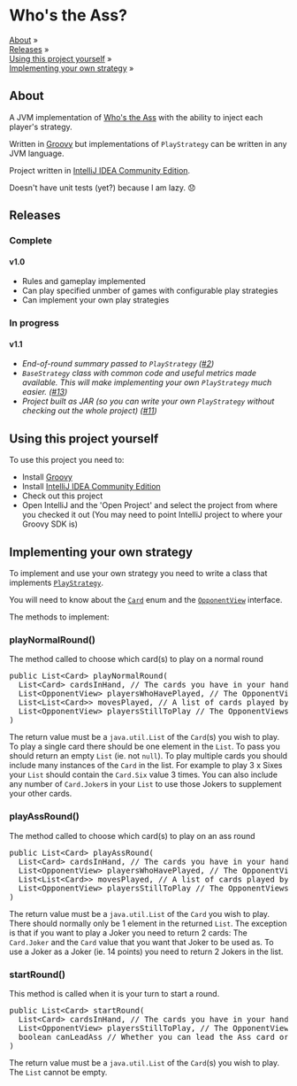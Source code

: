 # Who's the Ass?

[About](#about) »  
[Releases](#releases) »  
[Using this project yourself](#using-this-project-yourself) »  
[Implementing your own strategy](#implementing-your-own-strategy) »

## About

A JVM implementation of [Who's the Ass](http://en.wikipedia.org/wiki/Who's_the_Ass%3F) with the ability to inject each player's strategy.

Written in [Groovy](http://groovy.codehaus.org/) but implementations of `PlayStrategy` can be written in any JVM language.

Project written in [IntelliJ IDEA Community Edition](http://www.jetbrains.com/idea/free_java_ide.html).

Doesn't have unit tests (yet?) because I am lazy. :disappointed:

## Releases

### Complete

#### v1.0
* Rules and gameplay implemented
* Can play specified unmber of games with configurable play strategies
* Can implement your own play strategies

### In progress

#### v1.1
* *End-of-round summary passed to `PlayStrategy` ([#2](https://github.com/dnahodil/whostheass/issues/2))*
* *`BaseStrategy` class with common code and useful metrics made available. This will make implementing your own `PlayStrategy` much easier. ([#13](https://github.com/dnahodil/whostheass/issues/13))*
* *Project built as JAR (so you can write your own `PlayStrategy` without checking out the whole project) ([#11](https://github.com/dnahodil/whostheass/issues/11))*

## Using this project yourself

To use this project you need to:
* Install [Groovy](http://groovy.codehaus.org/)
* Install [IntelliJ IDEA Community Edition](http://www.jetbrains.com/idea/free_java_ide.html)
* Check out this project
* Open IntelliJ and the 'Open Project' and select the project from where you checked it out
(You may need to point IntelliJ project to where your Groovy SDK is)

## Implementing your own strategy

To implement and use your own strategy you need to write a class that implements [`PlayStrategy`](https://github.com/dnahodil/whostheass/blob/master/src/com/fgi/whostheass/strategy/PlayStrategy.java).

You will need to know about the [`Card`](https://github.com/dnahodil/whostheass/blob/master/src/com/fgi/whostheass/cards/Card.groovy) enum and the [`OpponentView`](https://github.com/dnahodil/whostheass/blob/master/src/com/fgi/whostheass/player/OpponentView.java) interface.

The methods to implement:

### playNormalRound()

The method called to choose which card(s) to play on a normal round

<pre>
public List&lt;Card&gt; playNormalRound(
  List&lt;Card&gt; cardsInHand, // The cards you have in your hand
  List&lt;OpponentView&gt; playersWhoHavePlayed, // The OpponentViews of the people who have played in this round already
  List&lt;List&lt;Card&gt;&gt; movesPlayed, // A list of cards played by the people who have played already this round
  List&lt;OpponentView&gt; playersStillToPlay // The OpponentViews of the people who are still to play this round
)
</pre>

The return value must be a `java.util.List` of the `Card`(s) you wish to play. To play a single card there should be one element in the `List`. To pass you should return an empty `List` (ie. not `null`). To play multiple cards you should include many instances of the `Card` in the list. For example to play 3 x Sixes your `List` should contain the `Card.Six` value 3 times. You can also include any number of `Card.Joker`s in your `List` to use those Jokers to supplement your other cards.

### playAssRound()

The method called to choose which card(s) to play on an ass round

<pre>
public List&lt;Card&gt; playAssRound(
  List&lt;Card&gt; cardsInHand, // The cards you have in your hand
  List&lt;OpponentView&gt; playersWhoHavePlayed, // The OpponentViews of the people who have played in this round already
  List&lt;List&lt;Card&gt;&gt; movesPlayed, // A list of cards played by the people who have played already this round
  List&lt;OpponentView&gt; playersStillToPlay // The OpponentViews of the people who are still to play this round
)
</pre>

The return value must be a `java.util.List` of the `Card` you wish to play. There should normally only be 1 element in the returned `List`. The exception is that if you want to play a Joker you need to return 2 cards: The `Card.Joker` and the `Card` value that you want that Joker to be used as. To use a Joker as a Joker (ie. 14 points) you need to return 2 Jokers in the list.

### startRound()

This method is called when it is your turn to start a round.

<pre>
public List&lt;Card&gt; startRound(
  List&lt;Card&gt; cardsInHand, // The cards you have in your hand
  List&lt;OpponentView&gt; playersStillToPlay, // The OpponentViews of the players who will play after you
  boolean canLeadAss // Whether you can lead the Ass card or not
)
</pre>

The return value must be a `java.util.List` of the `Card`(s) you wish to play. The `List` cannot be empty.

</pre>
